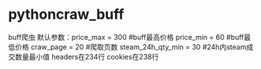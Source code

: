 # pythoncraw_buff
buff爬虫
默认参数：price_max = 300         #buff最高价格
         price_min = 60          #buff最低价格
         craw_page = 20          #爬取页数
         steam_24h_qty_min = 30  #24h内steam成交数量最小值
headers在234行
cookies在238行
